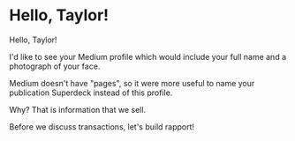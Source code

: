 # Hello, Taylor!

Hello, Taylor!

I'd like to see your Medium profile which would include your full name and a photograph of your face.

Medium doesn't have "pages", so it were more useful to name your publication Superdeck instead of this profile.

Why? That is information that we sell.

Before we discuss transactions, let's build rapport!